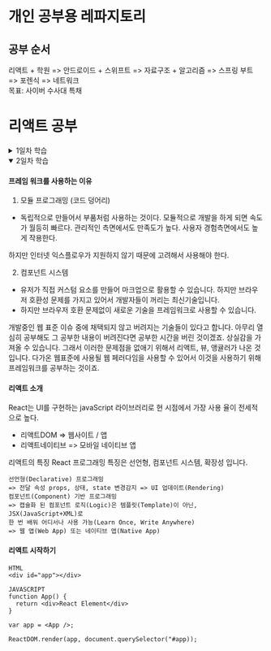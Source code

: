 # 개인 공부용 레파지토리

## 공부 순서

리액트 + 학원 => 안드로이드 + 스위프트 => 자료구조 + 알고리즘 => 스프링 부트 => 포렌식 => 네트워크  
 목표: 사이버 수사대 특채


# 리액트 공부
<details>
  <summary>1일차 학습</summary>

#### [블렌디드 러닝이란?]
온라인과 오프라인 강의를 합친 것입니다. 리액트를 공부하기 전에는 Front-End Master를 먼저 공부해야 합니다.

프론트 엔드 개발 학습 로드맵  

#### [기본적으로 갖쳐야할 능력들]   
- HTML
  - HTML 구조능력 CSS 표현 능력 Basics of JavaScript 자바스크립트의 기본기   
  - Writing Semantic Html // 시멘틱 HTML 마크업  
  - Basic SEO // 검색엔진 최적화
  - Accessibility // 접근성
  
- CSS
  - 기본적인 베이직
  - 레이아웃 제작 능력 Floats Positioning Display Box Model Flex Box
  - 미디어쿼리
  - CSS3

- javascript
  
- CSS Pre-processors 전처리기

#### 사전 준비 가이드북
https://yamoo9.github.io/preparing-for-class/  
웹 브라우저   
Code 에디터  
Node.js<sup>® </sup>  
Yarn (선택사항)    
Git & GitHub  
etc  

크롬 확장 프로그램
- Octotree    
  Github의 코드 트리(Code Tree)를 화면에 표시해 파일 탐색을 용이하게 만들어 줍니다.
- GitZip for Github	Github   
  저장소의 디렉토리, 파일을 zip으로 만들어 다운로드 할 수 있도록 서비스합니다.
- GitHub Custom Tab Size	  
  Github의 기본 탭 사이즈(8)를 사용자 임의로 설정할 수 있습니다.
- JSON Viewer Awesome   
  JSON(P) 코드를 읽기 쉽게 만들어 줍니다. (JSON 테스트)  
- Restlet Client  
  REST API 테스트를 보다 쉽게 ​​수행 할 수 있도록 설계 및 개발을 도와줍니다.
- VSCode Marketplace  
  VSCode 마켓플레이스 설치 및 기타 측정 통계를 제공합니다.
- disable-HTML  
  CSS, JavaScript, 이미지, 쿠키, 팝업을 ON/OFF 할 수 있는 스위칭 기능을 제공합니다.
- Quick Color  	  
  디자인 영감(Inspiration)을 얻기 위한 랜덤 컬러를 생성합니다.

VS CODE 확장 프로그램
  - Create File	  
    디렉토리 또는 파일을 빠르게 생성할 수 있습니다.  
  - File Utils	  
    디렉토리 또는 파일 생성, 복제, 이동, 이름 변경, 삭제 등을 빠르게 처리합니다.   
  - Bracket Pair Colorizer 2   
	  코드 브레이스, 브라켓 등의 색상을 변경합니다.    
  - Image preview	   
    에디터에서 이미지를 미리 보여줍니다.    
  - Color Highlight	   
    에디터에서 컬러를 시작적으로 표시합니다.    
  - Color Manager	   
    *.js 파일에서 컬러를 손쉽게 사용할 수 있습니다.    
  - HTMLHint	   
    HTMLHint 문법 검사 도구를 VS Code에 통합합니다.    
  - ESLint	    
    ESLint 문법 검사 도구를 VS Code에 통합합니다.   
  - Translator	  
    한글 → 영어 번역 기능을 제공합니다.    
  - Auto Complete Tag	   
    자동으로 HTML/XML 태그 이름을 변경하거나, 닫습니다.    
  - IntelliSense for CSS class names in HTML	   
    HTML 문서에 연결된 CSS 클래스 이름을 자동 완성합니다.    
  - Live Server	    
    로컬 개발 서버를 구동합니다. (실시간 리로딩 기능)   
  - Debugger for Chrome	JavaScript    
    코드 디버깅에 사용됩니다.

노드설치
- node.js

git, Bash shell 
- cmder
- Git for windows

패키지 관리자
- Chocolatey   
  Windows 용 패캐지 매니저    
- Yarn
  NPM과 같은 패키지 매니저 보안성이 뛰어나다.

윈도우 서브 시스템(WSL)
- 개발자가 가상 컴퓨터의 오버헤드 없이 Windows에서 직접 CLI 도구, 유틸리티 및 응용 프로그램을 비롯하여 GNU/Linux 환경을 그대로 유지하면서 실행할 수 있습니다.  
https://yamoo9.github.io/preparing-for-class/guidebook/WSL.html#%EC%84%A4%EC%B9%98-%EB%B0%8F-%EC%84%A4%EC%A0%95

#### [배우기 전에 봐야할 것들 ES6]
- 블록 영역  
  let은 var 이고 const는 상수로 사용됩니다. const를 바꾸게 될시 에러가 발생합니다.
- 템플릿 리터럴 
  ```javascript
  기존 자바스크립트
  console.log("Fifteen is " + (a + b) + " and\nnot " + (2 * a + b) + ".");
  es6 표현식
  console.log(`Fifteen is ${a + b} an not ${2 * a + b}.`);
  ```
- 화살표 함수 
생성자를 사용할 수 없고, 화살표 함수는 항상 익명입니다.
메소드 함수가 아닌 곳에 가장 적합합니다.

    ```
    const materials = [
      'Hydrogen',
      'Helium',
      'Lithium',
      'Beryllium'
    ];

    console.log(materials.map(material => material.length));
    // expected output: Array [8, 6, 7, 9]
    ```

    var func = () => { foo: 1 }; 을 사용하게되면 라벨로 인식하기 때문에    
    ()를 사용해서 묶어줘야합니다. var func = () => ({ foo: 1 });
  
- 전개구문   
  전개 구문을 사용하면 배열이나 문자열과 같이 반복 가능한 문자 0개 이상의 인수 또는 요소로 확장하여, 0개 이상의 키-값의 쌍으로 객체로 확장 시킬 수 있습니다.

- 기본 매개변수  
  기본 함수 매개변수를 사용하면 값이 없어나 undefined가 전달될 경우 매개 변수를 자동으로 초기화 시켜 줍니다.

  ```javascript
  기본 소스 
  function multiply(a, b) {
    b = (typeof b !== 'undefined') ?  b : 1;
    return a*b;
  }

  multiply(5, 2); // 10
  multiply(5); // 5

  ES6 소스
  function multiply(a, b = 1) {
  return a*b;
  }

  multiply(5, 2); // 10
  multiply(5); // 5
  multiply(5, undefined); // 5
  ```

- 나머지 매개변수 (Rest 파라미터)  
  manyMoreArgs, theArgs, arguments 

  manyMoreArgs
  ```javascript
  function myFun(a, b, ...manyMoreArgs) {
    console.log("a", a); 
    console.log("b", b);
    console.log("manyMoreArgs", manyMoreArgs); 
  }

  myFun("one", "two", "three", "four", "five", "six");

  // a, one
  // b, two
  // manyMoreArgs, [three, four, five, six]
  ```

  theArgs 
  ```javascript
  function fun1(...theArgs) {
    console.log(theArgs.length);
  }

  fun1();  // 0
  fun1(5); // 1
  fun1(5, 6, 7); // 3
  ```

  arguments
  ```javascript
  function sortArguments() {
    var args = Array.from(arguments);
    var sortedArgs = args.sort();
    return sortedArgs;
  }
  console.log(sortArguments(5, 3, 7, 1)); // 1, 3, 5, 7
  ```

- 클래스 문법
  ES6에서 class 라는 문법이 추가 되었고 prototype 기반으로 클래스를 만드는 것보다 명료하게 클래스를 만들 수 있게 되었습니다.
  참고 - https://beomy.tistory.com/7

- 배열 구조 분해   
  구조 분해 할당 구문은 배열이나 객체의 속성을 해체하여 그 값을 개별 변수에 담을 수 있게 하는 JavaScript 표현식입니다.

  ```javascript
  var foo = ["one", "two", "three"];

  var [one, two, three] = foo;
  console.log(one); // "one"
  console.log(two); // "two"
  console.log(three); // "three"
  ```

- for..of (이터레이터)  
  반복가능한 객체 (Array, Map, Set, String, TypedArray, arguments 객체 등을 포함)에 대해서 반복하고 각 개별 속성값에 대해 실행되는 문이 있는 사용자 정의 반복 후크를 호출하는 루프를 생성합니다.

  ```javascript
  const array1 = ['a', 'b', 'c'];

  for (const element of array1) {
    console.log(element);
  }

  // expected output: "a"
  // expected output: "b"
  // expected output: "c"
  ```

- 모듈 
  require는 NodeJS에서 사용되고 있는 CommonJS 키워드이고, import는 ES6(ES2015)에서 새롭게 도입된 키워드입니다. 
  
  ```javascript
  node.js
  const moment = require("moment");
  
  es6
  import moment from "moment";
  ```

- 계산된 속성명  
  객체의 속성명을 동적으로 결정하기 위해 나오게 된 문법
  
  ```javascript
  // 계산된 속성명 미사용, 기존코드
  function makeObject1(key,value) {
    const obj = {};
      obj[key] = value;
      return obj
  }
  // 계산된 속성명 사용
  function makeObject2(key,value) {
    return {[key]:value}		// 계산된 속성명 [key]
  }
  ```

  - 향상된 객체 표기법?
    구조화할당 비구조화할당인가?
  </details>


<details open>
  <summary>2일차 학습</summary>

  #### 프레임 워크를 사용하는 이유

  1. 모듈 프로그래밍 (코드 덩어리)
  - 독립적으로 만들어서 부품처럼 사용하는 것이다. 모듈적으로 개발을 하게 되면 속도가 월등히 빠르다. 관리적인 측면에서도 만족도가 높다. 사용자 경험측면에서도 높게 작용한다.
  
  하지만 인터넷 익스플로우가 지원하지 않기 때문에 고려해서 사용해야 한다.

  2. 컴포넌트 시스템
  - 유저가 직접 커스텀 요소를 만들어 마크업으로 활용할 수 있습니다. 하지만 브라우저 호환성 문제를 가지고 있어서 개발자들이 꺼리는 최신기술입니다.
  - 하지만 브라우저 호환 문제없이 새로운 기술을 프레임워크로 사용할 수 있습니다.
   
  
  개발중인 웹 표준 이슈 중에 채택되지 않고 버려지는 기술들이 있다고 합니다. 아무리 열심히 공부해도 그 공부한 내용이 버려진다면 공부한 시간을 버린 것이겠죠. 상실감을 가져올 수 있습니다. 그래서 이러한 문제점을 없애기 위해서 리액트, 뷰, 앵귤러가 나온 것 입니다.
  다가온 웹표준에 사용될 웹 페러다임을 사용할 수 있어서 이것을 사용하기 위해 프레임워크를 공부하는 것이죠.

  #### 리액트 소개
  React는 UI를 구현하는 javaScript 라이브러리로 현 시점에서 가장 사용 율이 전세적으로 높다.

  - 리액트DOM => 웹사이트 / 앱
  - 리액트네이티브 => 모바일 네이티브 앱

  리액트의 특징
  React 프로그래밍 특징은 선언형, 컴포넌트 시스템, 확장성 입니다.

  ```
  선언형(Declarative) 프로그래밍
  => 전달 속성 props, 상태, state 변경감지 => UI 업데이트(Rendering)
  컴포넌트(Component) 기반 프로그래밍
  => 캡슐화 된 컴포넌트 로직(Logic)은 템플릿(Template)이 아닌, JSX(JavaScript+XML)로
  한 번 배워 어디서나 사용 가능(Learn Once, Write Anywhere)
  => 웹 앱(Web App) 또는 네이티브 앱(Native App)
  ```

  #### 리액트 시작하기
    
  ```JSX
  HTML
  <div id="app"></div>

  JAVASCRIPT
  function App() {
    return <div>React Element</div>
  }

  var app = <App />;

  ReactDOM.render(app, document.querySelector("#app));
  ```

  
  

</details>